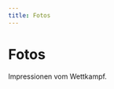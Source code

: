```yaml
---
title: Fotos
---
```


# Fotos

Impressionen vom Wettkampf.

<div class="card-columns">
  <div class="card">
    <img class="card-img" src="/img/_MG_5236.jpg" alt="">
  </div>
  <div class="card">
    <img class="card-img" src="/img/AMGETU_2019-11.jpg" alt="">
  </div>
  <div class="card">
    <img class="card-img" src="/img/AMGETU_2019-27.jpg" alt="">
  </div>
  <div class="card">
    <img class="card-img" src="/img/AMGETU_2019-10.jpg" alt="">
  </div>
  <div class="card">
    <img class="card-img" src="/img/_MG_5199.jpg" alt="">
  </div>
  <div class="card">
    <img class="card-img" src="/img/AMGETU_2019-5.jpg" alt="">
  </div>
</div>
